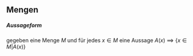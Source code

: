 
## Mengen
##### Aussageform
gegeben eine Menge $M$ und für jedes $x \in M$ eine Aussage $A(x)$
==> $\{x \in M | A(x)\}$

